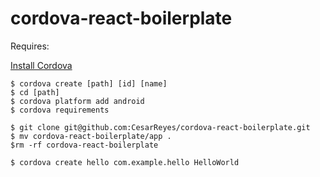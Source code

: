 # cordova-react-boilerplate

Requires:

[Install Cordova](https://cordova.apache.org/docs/en/latest/guide/cli/index.html)
```shel
$ cordova create [path] [id] [name]
$ cd [path]
$ cordova platform add android
$ cordova requirements

$ git clone git@github.com:CesarReyes/cordova-react-boilerplate.git
$ mv cordova-react-boilerplate/app .
$rm -rf cordova-react-boilerplate
```
`$ cordova create hello com.example.hello HelloWorld`